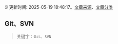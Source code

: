 :alarm_clock: 更新时间: 2025-05-19 18:48:17。[文章来源](/README.md)、[文章分类](/TAGS.md)

## Git、SVN


> 关键字：`Git`、`SVN`



